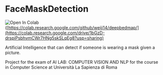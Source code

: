# FaceMaskDetection

![Open In Colab](https://colab.research.google.com/assets/colab-badge.svg)([https://colab.research.google.com/github/weiji14/deepbedmap/](https://colab.research.google.com/drive/1bGzD-drspiPsbhvmCWr7HNg5skSLqEg8?usp=sharing)


Artificial Intelligence that can detect if someone is wearing a mask given a picture.

Project for the exam of AI LAB: COMPUTER VISION AND NLP for the course in Computer Science at Università La Sapienza di Roma 
